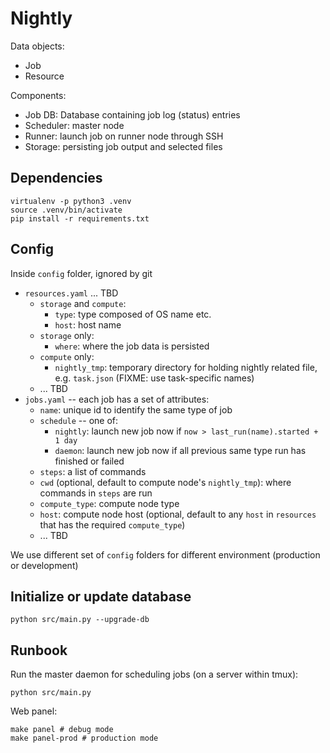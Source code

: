 Nightly
=======

Data objects:

- Job
- Resource

Components:

- Job DB: Database containing job log (status) entries
- Scheduler: master node
- Runner: launch job on runner node through SSH
- Storage: persisting job output and selected files

## Dependencies

```
virtualenv -p python3 .venv
source .venv/bin/activate
pip install -r requirements.txt
```

## Config

Inside `config` folder, ignored by git

- `resources.yaml` ... TBD
    - `storage` and `compute`:
        - `type`: type composed of OS name etc.
        - `host`: host name
    - `storage` only:
        - `where`: where the job data is persisted
    - `compute` only:
        - `nightly_tmp`: temporary directory for holding nightly related file, e.g. `task.json` (FIXME: use task-specific names)
    - ... TBD
- `jobs.yaml` -- each job has a set of attributes:
    - `name`: unique id to identify the same type of job
    - `schedule` -- one of:
        + `nightly`: launch new job now if `now > last_run(name).started + 1 day`
        + `daemon`: launch new job now if all previous same type run has finished or failed
    - `steps`: a list of commands
    - `cwd` (optional, default to compute node's `nightly_tmp`): where commands in `steps` are run
    - `compute_type`: compute node type
    - `host`: compute node host (optional, default to any `host` in `resources` that has the required `compute_type`)
    - ... TBD

We use different set of `config` folders for different environment (production or development)

## Initialize or update database

```
python src/main.py --upgrade-db
```

## Runbook

Run the master daemon for scheduling jobs (on a server within tmux):

```
python src/main.py
```

Web panel:

```
make panel # debug mode
make panel-prod # production mode
```
